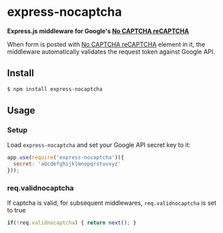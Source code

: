 express-nocaptcha
===============

__Express.js middleware for Google's [No CAPTCHA reCAPTCHA](http://www.google.com/recaptcha/intro/)__

When form is posted with [No CAPTCHA reCAPTCHA](http://www.google.com/recaptcha/intro/) element in it, the middleware automatically validates the request token against Google API.


## Install

```sh
$ npm install express-nocaptcha
```


## Usage

### Setup

Load `express-nocaptcha` and set your Google API secret key to it:

```js
app.use(require('express-nocaptcha')({
  secret: 'abcdefghijklmnopqrstuvxyz'
}));
```


### req.validnocaptcha

If captcha is valid, for subsequent middlewares, `req.validnocaptcha` is set to true

```js
if(!req.validnocaptcha) { return next(); }
```
